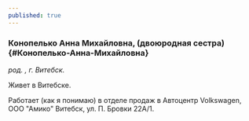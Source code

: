 ```yaml
---
published: true
---
```


### Конопелько Анна Михайловна, (двоюродная сестра) {#Конопелько-Анна-Михайловна}

_род. , г. Витебск._



Живет в Витебске.

Работает (как я понимаю) в отделе продаж в Автоцентр Volkswagen, ООО "Амико" Витебск, ул. П. Бровки 22А/1.


